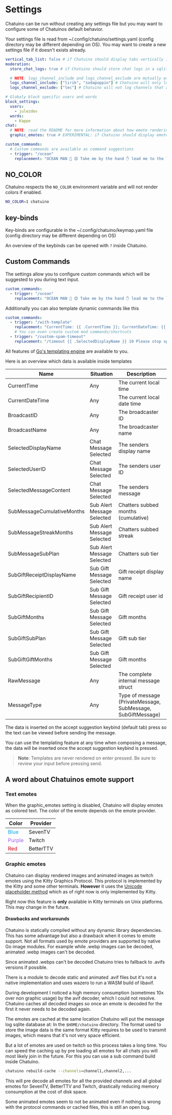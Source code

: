 # Settings

Chatuino can be run without creating any settings file but you may want to configure some of Chatuinos default behavior.

Your settings file is read from ~/.config/chatuino/settings.yaml (config directory may be different depending on OS). You may want to create a new settings file if it doesn't exists already.

```yaml
vertical_tab_list: false # if Chatuino should display tabs vertically instead of horizontally
moderation:
  store_chat_logs: true # if Chatuino should store chat logs in a sqlite database; Default: false

  # NOTE: logs_channel_include and logs_channel_exclude are mutually exclusive.
  logs_channel_include: ["lirik", "sodapoppin"] # Chatuino will only log channels that are in this list, if set
  logs_channel_exclude: ["lec"] # Chatuino will not log channels that are in this list, but all others, if set

# Globaly block specific users and words
block_settings:
  users:
    - julezdev
  words:
    - Kappe
chat:
  # NOTE: read the README for more information about how emote rendering works before enabling this feature
  graphic_emotes: true # EXPERIMENTAL: if Chatuino should display emotes as images instead of text; Default: false

custom_commands:
  # Custom commands are available as command suggestions
  - trigger: "/ocean"
    replacement: "OCEAN MAN 🌊 😍 Take me by the hand ✋ lead me to the land that you understand 🙌 🌊 OCEAN MAN 🌊 😍 The voyage 🚲 to the corner of the 🌎 globe is a real trip 👌 🌊 OCEAN MAN 🌊 😍 The crust of a tan man 👳 imbibed by the sand 👍 Soaking up the 💦 thirst of the land 💯"
```

## NO_COLOR

Chatuino respects the `NO_COLOR` environment variable and will not render colors if enabled.

```sh
NO_COLOR=1 chatuino
```

## key-binds

Key-binds are configurable in the ~/.config/chatuino/keymap.yaml file (config directory may be different depending on OS)

An overview of the keybinds can be opened with `?` inside Chatuino.

## Custom Commands

The settings allow you to configure custom commands which will be suggested to you during text input.

```yaml
custom_commands:
  - trigger: "/ocean"
    replacement: "OCEAN MAN 🌊 😍 Take me by the hand ✋ lead me to the land that you understand 🙌 🌊 OCEAN MAN 🌊 😍 The voyage 🚲 to the corner of the 🌎 globe is a real trip 👌 🌊 OCEAN MAN 🌊 😍 The crust of a tan man 👳 imbibed by the sand 👍 Soaking up the 💦 thirst of the land 💯"
```

Additionally you can also template dynamic commands like this

```yaml
custom_commands:
  - trigger: "/with-template"
    replacement: "CurrentTime: {{ .CurrentTime }}; CurrentDateTime: {{ .CurrentDateTime }}; BroadcastID: {{ .BroadcastID }}; BroadcastName: {{ .BroadcastName }}; SelectedDisplayName: {{ .SelectedDisplayName }}; SelectedUserID: {{ .SelectedUserID }}; Message: {{ .SelectedMessageContent }} "
    # You can even create custom mod commands/shortcuts
  - trigger: "/custom-spam-timeout"
    replacement: "/timeout {{ .SelectedDisplayName }} 10 Please stop spamming."
```

All features of [Go's templating engine](https://pkg.go.dev/text/template) are available to you.

Here is an overview which data is available inside templates

| Name | Situation | Description |
| ---- | --------- | ----------- |
| CurrentTime | Any | The current local time |
| CurrentDateTime | Any | The current local date time |
| BroadcastID | Any | The broadcaster ID |
| BroadcastName | Any | The broadcaster name |
| SelectedDisplayName | Chat Message Selected | The senders display name |
| SelectedUserID | Chat Message Selected | The senders user ID |
| SelectedMessageContent | Chat Message Selected | The senders message |
| SubMessageCumulativeMonths | Sub Alert Message Selected | Chatters subbed months (cumulative) |
| SubMessageStreakMonths | Sub Alert Message Selected | Chatters subbed streak |
| SubMessageSubPlan | Sub Alert Message Selected | Chatters sub tier |
| SubGiftReceiptDisplayName | Sub Gift Message Selected | Gift receipt display name |
| SubGiftRecipientID | Sub Gift Message Selected | Gift receipt user id |
| SubGiftMonths | Sub Gift Message Selected | Gift months |
| SubGiftSubPlan | Sub Gift Message Selected | Gift sub tier |
| SubGiftGiftMonths | Sub Gift Message Selected | Gift months |
| RawMessage | Any | The complete internal message struct |
| MessageType | Any | Type of message (PrivateMessage, SubMessage, SubGiftMessage) |

The data is inserted on the accept suggestion keybind (default tab) press so the text can be viewed before sending the message.

You can use the templating feature at any time when composing a message, the data will be inserted once the accept suggestion keybind is pressed.

> **Note**: Templates are never rendered on enter pressed. Be sure to review your input before pressing send.

## A word about Chatuinos emote support

### Text emotes

When the graphic_emotes setting is disabled, Chatuino will display emotes as colored text. The color of the emote depends on the emote provider.

| Color | Provider |
| ----- | -------- |
| <span style="color:#0aa6ec">Blue</span> | SevenTV |
| <span style="color:#a35df2">Purple</span> | Twitch |
| <span style="color:#d50014">Red</span> | BetterTTV |

### Graphic emotes

Chatuino can display rendered images and animated images as twitch emotes using the Kitty Graphics Protocol. This protocol is implemented by the Kitty and some other terminals. **However** it uses the [Unicode placeholder method](https://sw.kovidgoyal.net/kitty/graphics-protocol/#unicode-placeholders) which as of right now is only implemented by Kitty.

Right now this feature is **only** available in Kitty terminals on Unix platforms. This may change in the future.

#### Drawbacks and workarounds

Chatuino is statically compiled without any dynamic library dependencies. This has some advantage but also a drawback when it comes to emote support. Not all formats used by emote providers are supported by native Go image modules. For example while .webp images can be decoded, animated .webp images can't be decoded.

Since animated .webps can't be decoded Chatuino tries to fallback to .avifs versions if possible.

There is a module to decode static and animated .avif files but it's not a native implementation and uses wazero to run a WASM build of libavif.

During development I noticed a high memory consumption (sometimes 10x over non graphic usage) by the avif decoder, which I could not resolve. Chatuino caches all decoded images so once an emote is decoded for the first it never needs to be decoded again.

The emotes are cached at the same location Chatuino will put the message log sqlite database at: In the `$HOME/chatuino` directory. The format used to store the image data is the same format Kitty requires to be used to transmit images, which means that it's not very space efficient.

But a lot of emotes are used on twitch so this process takes a long time. You can speed the caching up by pre loading all emotes for all chats you will most likely join in the future. For this you can use a sub command build inside Chatuino.

```sh
chatuino rebuild-cache --channels=channel1,channel2,...
```

This will pre decode all emotes for all the provided channels and all global emotes for SevenTV, BetterTTV and Twitch, drastically reducing memory consumption at the cost of disk space.

Some animated emotes seem to not be animated even if nothing is wrong with the protocol commands or cached files, this is still an open bug.
